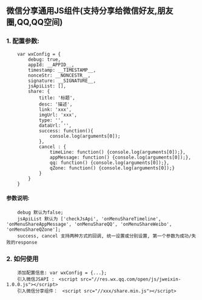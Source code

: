 ## 微信分享通用JS组件(支持分享给微信好友,朋友圈,QQ,QQ空间)

### 1. 配置参数:

        var wxConfig = {
            debug: true,
            appId: __APPID__,
            timestamp: __TIMESTAMP__,
            nonceStr: __NONCESTR__,
            signature: __SIGNATURE__,
            jsApiList: [],  
            share: {
                title: '标题',
                desc: '描述',
                link: 'xxx',
                imgUrl: 'xxx',
                type: '',
                dataUrl: '',
                success: function(){
                    console.log(arguments[0]);
                },
                cancel : {
                    timeLine: function() {console.log(arguments[0]);},
                    appMessage: function() {console.log(arguments[0]);},
                    qq: function() {console.log(arguments[0]);},
                    qZone: function() {console.log(arguments[0]);}
                }
            }
        }


#### 参数说明:
        debug 默认为false;
        jsApiList 默认为 ['checkJsApi', 'onMenuShareTimeline', 'onMenuShareAppMessage', 'onMenuShareQQ', 'onMenuShareWeibo', 'onMenuShareQZone'];
        success, cancel 支持两种方式的回调, 统一设置或分别设置, 第一个参数为成功/失败的response

### 2. 如何使用

        添加配置信息: var wxConfig = {...};
        引入微信JSAPI :　<script src="//res.wx.qq.com/open/js/jweixin-1.0.0.js"></script>
        引入微信分享组件：　<script src="//xxx/share.min.js"></script>
